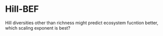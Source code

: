 # Hill-BEF
Hill diversities other than richness might predict ecosystem fucntion better, which scaling exponent is best?
